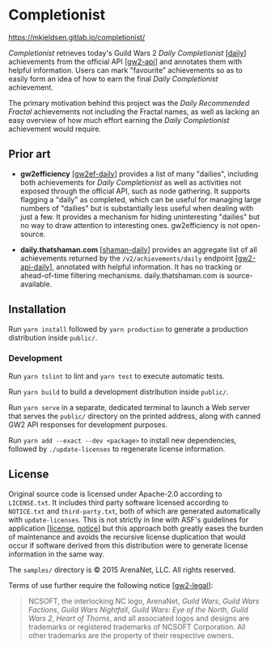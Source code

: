# Completionist

<https://mkjeldsen.gitlab.io/completionist/>

*Completionist* retrieves today's Guild Wars 2 *Daily Completionist* [[daily]]
achievements from the official API [[gw2-api]] and annotates them with helpful
information. Users can mark "favourite" achievements so as to easily form an
idea of how to earn the final *Daily Completionist* achievement.

The primary motivation behind this project was the *Daily Recommended Fractal*
achievements not including the Fractal names, as well as lacking an easy
overview of how much effort earning the *Daily Completionist* achievement
would require.

## Prior art

- **gw2efficiency** [[gw2ef-daily]] provides a list of many "dailies",
  including both achievements for *Daily Completionist* as well as activities
  not exposed through the official API, such as node gathering. It supports
  flagging a "daily" as completed, which can be useful for managing large
  numbers of "dailies" but is substantially less useful when dealing with just
  a few. It provides a mechanism for hiding uninteresting "dailies" but no way
  to draw attention to interesting ones. gw2efficiency is not open-source.

- **daily.thatshaman.com** [[shaman-daily]] provides an aggregate list of all
  achievements returned by the `/v2/achievements/daily` endpoint
  [[gw2-api-daily]], annotated with helpful information. It has no tracking or
  ahead-of-time filtering mechanisms. daily.thatshaman.com is source-available.

## Installation

Run `yarn install` followed by `yarn production` to generate a production
distribution inside `public/`.

### Development

Run `yarn tslint` to lint and `yarn test` to execute automatic tests.

Run `yarn build` to build a development distribution inside `public/`.

Run `yarn serve` in a separate, dedicated terminal to launch a Web server that
serves the `public/` directory on the printed address, along with canned GW2 API
responses for development purposes.

Run `yarn add --exact --dev <package>` to install new dependencies, followed
by `./update-licenses` to regenerate license information.

## License

Original source code is licensed under Apache-2.0 according to `LICENSE.txt`.
It includes third party software licensed according to `NOTICE.txt` and
`third-party.txt`, both of which are generated automatically with
`update-licenses`. This is not strictly in line with ASF's guidelines for
application [[license], [notice]] but this approach both greatly eases the
burden of maintenance and avoids the recursive license duplication that would
occur if software derived from this distribution were to generate license
information in the same way.

The `samples/` directory is © 2015 ArenaNet, LLC. All rights reserved.

Terms of use further require the following notice [[gw2-legal]]:

> NCSOFT, the interlocking NC logo, ArenaNet, *Guild Wars*, *Guild Wars
> Factions*, *Guild Wars Nightfall*, *Guild Wars: Eye of the North*, *Guild
> Wars 2*, *Heart of Thorns*, and all associated logos and designs are
> trademarks or registered trademarks of NCSOFT Corporation. All other
> trademarks are the property of their respective owners.

[daily]: https://wiki.guildwars2.com/wiki/Daily
[gw2-api-daily]: https://wiki.guildwars2.com/wiki/API:2/achievements/daily
[gw2-api]: https://wiki.guildwars2.com/wiki/API:Main
[gw2-legal]: https://www.guildwars2.com/en/legal/guild-wars-2-content-terms-of-use/
[gw2ef-daily]: https://gw2efficiency.com/daily
[license]: https://www.apache.org/dev/apply-license.html#new "Applying the license to new software"
[notice]: https://www.apache.org/legal/src-headers.html#notice "NOTICE file"
[shaman-daily]: https://www.thatshaman.com/tools/daily/
